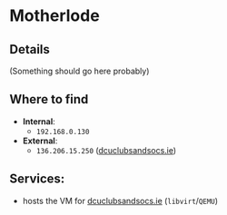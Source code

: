 # Motherlode

## Details
(Something should go here probably)

## Where to find
- **Internal**:
	- `192.168.0.130`
- **External**:
	- `136.206.15.250` ([dcuclubsandsocs.ie](https://dcuclubsandsocs.ie))
## Services:
- hosts the VM for [dcuclubsandsocs.ie](https://dcuclubsandsocs.ie) (`libvirt`/`QEMU`)